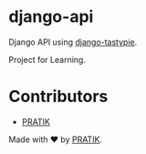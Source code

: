 # django-api
Django API using [django-tastypie](https://django-tastypie.readthedocs.io/).

Project for Learning.

# Contributors
* [PRATIK](https://github.com/pratikstemkar)

Made with :heart: by [PRATIK](https://github.com/pratikstemkar).